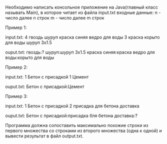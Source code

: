 Необходимо написать консольное приложение на Java(главный класс называть Main), в которое читает из файла input.txt входные данные: n - число далее n строк m - число далее m строк

Пример 1:

input.txt: 4 гвоздь шуруп краска синяя ведро для воды 3 краска корыто для воды шуруп 3х1.5

ouput.txt: гвоздь:? шуруп:шуруп 3х1.5 краска синяя:краска ведро для воды:корыто для воды

Пример 2:

input.txt: 1 Бетон с присадкой 1 Цемент

ouput.txt: Бетон с присадкой:Цемент

Пример 3:

input.txt: 1 Бетон с присадкой 2 присадка для бетона доставка

ouput.txt: Бетон с присадкой:присадка бля бетона доставка:?

Программа должна сопоставить максимально похожие строки из первого множества со строками из второго множества (одна к одной) и вывести результат в файл output.txt.
